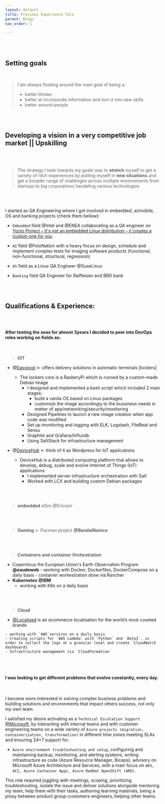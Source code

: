 ```yaml
---
layout: default
title: Previous Experience Tale
parent: Blogs
nav_order: 1

---
```


<br />
<br />


## Setting goals

<br />

> I am always floating around the main  goal of being a:
>
> - better thinker
> - better at incorporate information and turn it into new skills
> - better around people
>
> 

<br />
<br />



## Developing a vision in a very competitive job market || Upskilling 

<br />
<br />


> The strategy I took towards my goals was to **stretch** myself to get a variety of ritch experiences by putting myself in **new situations** and get a broader range of challenges across multiple environments from startups to big corporations handeling various technologies




<br />
<br />

I started as QA Engineering where I got involved in embedded, ai/mobile, OS and banking projects (check them bellow):

- `Embedded` field @Intel and @ENEA collaborating as a QA engineer on [Yocto Project – It's not an embedded Linux distribution – it creates a custom one for you](https://www.yoctoproject.org/)

- `AI` field @FotoNation  with a heavy focus on design, schedule and implement complex tests for imaging software products (functional, non-functional, structural, regression)

- `OS` field as a Linux QA Engineer @SuseLinux

- `Banking` field QA Engineer for Raiffeisen and BRD bank
  <br />
  <br />

<br />


## Qualifications & Experience:

### <br />

#### After testing the seas for almost 3years I decided to **peer** into DevOps roles working on fields as:

<br/>

>  **IOT**  

  - @[Easypost](https://easypost.ro/) <- offers delivery solutions in automatic terminals [lockers]
    -  The lockers core is a RasberyPi which is runned by a custom-made Debian Image
       -  I designed and implemented a bash script which included 2 main stages:
          -  build a vanila OS based on Linux packages
          -  customize the image accordingly to the bussiness needs in matter of app/networking/security/monitoring
       -  Designed Pipelines to launch a new image creation when app code was modified
       -  Set up monitoring and logging with ELK, Logstash, FileBeat and Sensu 
       -  Graphite and Grafana/Influxdb
       -  Using SaltStack for infrastructure management

  - @[DeviceHub](https://www.linkedin.com/company/devicehub-net/about/) <- think of it as Wordpress for IoT applications
       - DeviceHub is a distributed computing platform that allows to develop, debug, scale and evolve Internet of Things (IoT) applications 
         -  I implemented server infrastructure orchestration with Salt
         -  Worked with LCX and building custom Debian packages

<br/>

<br/>

> **embedded** eSim @Ericson`


<br/>

<br/>

>  **Gaming** <- Pacman project **@BandaiNamco**

<br/>

<br/>

>  **Containers and container Orchestration** 

  -  Copernicus the European Union's Earth Observation Program  **@eaudeweb**
    - working with Docker, Dockerfiles, DockerCompose on a daily basis
    - container workestration done via Rancher
  - **Kubernetes** **@IBM**
       - working with K8s on a daily basis

<br/>

<br/>

>  **Cloud** 

  -  [@Localised](https://www.localised.com/)  is an ecommerce localisation for the world’s most coveted brands

    - working with `AWS`services on a daily basis
    - Creating scripts for `AWS Lambda` with `Python` and `Boto3`, in order to collect the logs at a granular level and create `CloudWatch dashboards`
    - Infrastructure management via `CloudFormation`

  

<br/>

<br/>



#### I was looking to get different problems  that evolve constantly, every day.

 <br/>

I become more interested in solving complex business problems  and building solutions and environments that impact others success, not only my own team.

I satisfied my desire activating as a `Technical Escalation Support` [@Microsoft](https://docs.microsoft.com/en-us/azure/aks/), by interacting with internal teams and with customer engineering teams on a wide variety of `Azure projects (migration, containerization, transformation)` in different time zones meeting SLAs and ensuring 24×7 support for:
  - `Azure environment troubleshooting and setup`, configuring and maintaining backup, monitoring, and alerting systems, writing infrastructure as code (Azure Resource Manager, Biceps), advisory on Microsoft Azure Architecture and Services, with a main focus on `AKS, ACI, Azure Container Apps, Azure RedHat OpenShift (ARO)`.

This role required joggling with meetings, scoping, prioritizing troubleshooting, isolate the issue and deliver  solutions alongside mentoring my  team, help them with their tasks, authoring learning materials, being a proxy between product group-customers-engineers,  helping other teams. 


